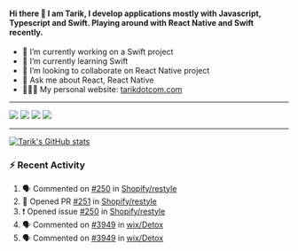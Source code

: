 #### Hi there 👋 I am Tarik, I develop applications mostly with Javascript, Typescript and Swift. Playing around with React Native and Swift recently.


- 🔭 I’m currently working on a Swift project
- 🌱 I’m currently learning Swift
- 👯 I’m looking to collaborate on React Native project
- 💬 Ask me about React, React Native
- 🧑🏻‍💻 My personal website: <a target="_blank" href="https://tarikpinarci.com/">tarikdotcom.com</a>




---


<a target="_blank" href="https://www.linkedin.com/in/tarik-pinarci"><img src="https://img.shields.io/badge/-LinkedIn-0077B5?style=for-the-badge&logo=Linkedin&logoColor=white"></img></a>
<a target="_blank" href="mailto:tarikdotcom@gmail.com"><img src="https://img.shields.io/badge/-Gmail-D14836?style=for-the-badge&logo=Gmail&logoColor=white"></img></a>
<a target="_blank" href="https://medium.com/@tarikpnr"><img src="https://img.shields.io/badge/-Medium-12100E?style=for-the-badge&logo=Medium&logoColor=white"></img></a>
<a target="_blank" href="https://stackoverflow.com/users/9631529/tarik"><img src="https://img.shields.io/badge/-Stackoverflow-F48224?style=for-the-badge&logo=stack-overflow&logoColor=white"></img></a>

---


[![Tarik's GitHub stats](https://github-readme-stats-pi-sable.vercel.app/api?username=tarikpnr&show_icons=true&theme=radical)](https://github.com/tarikpnr/github-readme-stats)


### :zap: Recent Activity

<!--START_SECTION:activity-->
1. 🗣 Commented on [#250](https://github.com/Shopify/restyle/issues/250) in [Shopify/restyle](https://github.com/Shopify/restyle)
2. 💪 Opened PR [#251](https://github.com/Shopify/restyle/pull/251) in [Shopify/restyle](https://github.com/Shopify/restyle)
3. ❗️ Opened issue [#250](https://github.com/Shopify/restyle/issues/250) in [Shopify/restyle](https://github.com/Shopify/restyle)
4. 🗣 Commented on [#3949](https://github.com/wix/Detox/issues/3949) in [wix/Detox](https://github.com/wix/Detox)
5. 🗣 Commented on [#3949](https://github.com/wix/Detox/issues/3949) in [wix/Detox](https://github.com/wix/Detox)
<!--END_SECTION:activity-->







